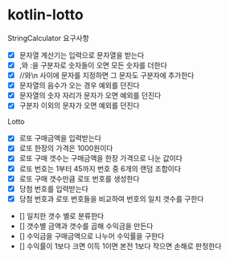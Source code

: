 # kotlin-lotto

StringCalculator
요구사항
- [x] 문자열 계산기는 입력으로 문자열을 받는다
- [x] ,와 :을 구분자로 숫자들이 오면 모든 숫자를 더한다
- [x] //와\n 사이에 문자를 지정하면 그 문자도 구분자에 추가한다
- [x] 문자열의 음수가 오는 경우 예외를 던진다
- [x] 문자열의 숫자 자리가 문자가 오면 예외를 던진다
- [x] 구분자 이외의 문자가 오면 예외를 던진다

Lotto
- [x] 로또 구매금액을 입력받는다
- [x] 로또 한장의 가격은 1000원이다
- [x] 로또 구매 갯수는 구매금액을 한장 가격으로 나눈 값이다
- [x] 로또 번호는 1부터 45까지 번호 중 6개의 랜덤 조합이다
- [x] 로또 구매 갯수만큼 로또 번호를 생성한다
- [x] 당첨 번호를 입력받는다
- [x] 당첨 번호과 로또 번호들을 비교하여 번호의 일치 갯수를 구한다
- [] 일치한 갯수 별로 분류한다
- [] 갯수별 금액과 갯수를 곱해 수익금을 만든다
- [] 수익금을 구매금액으로 나누어 수익률을 구한다
- [] 수익률이 1보다 크면 이득 1이면 본전 1보다 작으면 손해로 판정한다